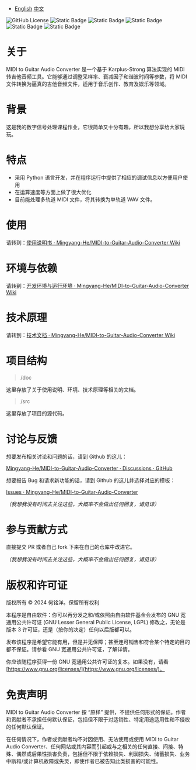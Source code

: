 * [English](README.md)   [中文](README-ZH.md)

![GitHub License](https://img.shields.io/github/license/Mingyang-He/MIDI-to-Guitar-Audio-Converter)     ![Static Badge](https://img.shields.io/badge/Python-3.13.1-blue?link=https%3A%2F%2Fwww.python.org%2Fdownloads%2Frelease%2Fpython-3131%2F)     ![Static Badge](https://img.shields.io/badge/numpy-blue)   ![Static Badge](https://img.shields.io/badge/mido-blue)   ![Static Badge](https://img.shields.io/badge/scipy-blue)   ![Static Badge](https://img.shields.io/badge/tqdm-blue)

# 关于

MIDI to Guitar Audio Converter 是一个基于 Karplus-Strong 算法实现的 MIDI 转吉他音频工具。它能够通过调整采样率、衰减因子和谐波时间等参数，将 MIDI 文件转换为逼真的吉他音频文件，适用于音乐创作、教育及娱乐等领域。

# 背景

这是我的数字信号处理课程作业，它很简单又十分有趣，所以我想分享给大家玩玩。

# 特点

* 采用 Python 语言开发，并在程序运行中提供了相应的调试信息以方便用户使用
* 在运算速度等方面上做了很大优化
* 目前能处理多轨道 MIDI 文件，将其转换为单轨道 WAV 文件。

# 使用

请转到：[使用说明书 · Mingyang-He/MIDI-to-Guitar-Audio-Converter Wiki](https://github.com/Mingyang-He/MIDI-to-Guitar-Audio-Converter/wiki/%E4%BD%BF%E7%94%A8%E8%AF%B4%E6%98%8E%E4%B9%A6)

# 环境与依赖

请转到：[开发环境与运行环境 · Mingyang-He/MIDI-to-Guitar-Audio-Converter Wiki](https://github.com/Mingyang-He/MIDI-to-Guitar-Audio-Converter/wiki/%E5%BC%80%E5%8F%91%E7%8E%AF%E5%A2%83%E4%B8%8E%E8%BF%90%E8%A1%8C%E7%8E%AF%E5%A2%83)

# 技术原理

请转到：[技术文档 · Mingyang-He/MIDI-to-Guitar-Audio-Converter Wiki](https://github.com/Mingyang-He/MIDI-to-Guitar-Audio-Converter/wiki/%E6%8A%80%E6%9C%AF%E6%96%87%E6%A1%A3)

# 项目结构

> /doc

这里存放了关于使用说明、环境、技术原理等相关的文档。

> /src

这里存放了项目的源代码。

# 讨论与反馈

想要发布相关讨论和问题的话，请到 Github 的这儿：

[Mingyang-He/MIDI-to-Guitar-Audio-Converter · Discussions · GitHub](https://github.com/Mingyang-He/MIDI-to-Guitar-Audio-Converter/discussions)

想要报告 Bug 和请求新功能的话，请到 Github 的这儿并选择对应的模板：

[Issues · Mingyang-He/MIDI-to-Guitar-Audio-Converter](https://github.com/Mingyang-He/MIDI-to-Guitar-Audio-Converter/issues)

*（我想我没有时间去关注这些，大概率不会做出任何回复，请见谅）*

# 参与贡献方式

直接提交 PR 或者自己 fork 下来在自己的仓库中改进它。

*（我想我没有时间去关注这些，大概率不会做出任何回复，请见谅）*

# 版权和许可证

版权所有 © 2024 何铭洋。保留所有权利

本程序是自由软件：你可以再分发之和/或依照由自由软件基金会发布的 GNU 宽通用公共许可证 (GNU Lesser General Public License, LGPL) 修改之，无论是版本 3 许可证，还是（按你的决定）任何以后版都可以。

发布该程序是希望它能有用，但是并无保障；甚至连可销售和符合某个特定的目的都不保证。请参看 GNU 宽通用公共许可证，了解详情。

你应该随程序获得一份 GNU 宽通用公共许可证的复本。如果没有，请看 [https://www.gnu.org/licenses/](https://www.gnu.org/licenses/)。

# 免责声明

MIDI to Guitar Audio Converter 按 “原样” 提供，不提供任何形式的保证。作者和贡献者不承担任何默认保证，包括但不限于对适销性、特定用途适用性和不侵权的任何默认保证。

在任何情况下，作者或贡献者均不对因使用、无法使用或使用 MIDI to Guitar Audio Converter、任何网站或其内容而引起或与之相关的任何直接、间接、特殊、偶然或后果性损害负责，包括但不限于依赖损失、利润损失、储蓄损失、业务中断和/或计算机故障或失灵，即使作者已被告知此类损害的可能性。
